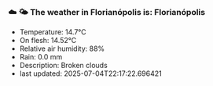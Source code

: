 ### ☁️ 🌤️  The weather in Florianópolis is: Florianópolis

- Temperature: 14.7°C
- On flesh: 14.52°C
- Relative air humidity: 88%
- Rain: 0.0 mm
- Description: Broken clouds
- last updated: 2025-07-04T22:17:22.696421
